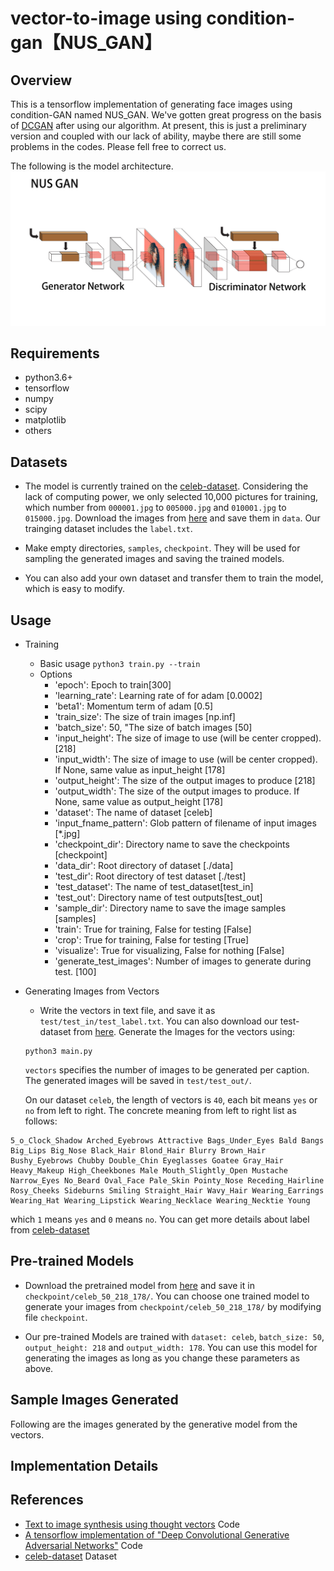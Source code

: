 # vector-to-image using condition-gan【NUS_GAN】
## Overview
This is a tensorflow implementation of generating face images using condition-GAN named NUS_GAN. We've gotten great progress on the basis of [DCGAN](https://github.com/carpedm20/DCGAN-tensorflow) after using our algorithm. At present, this is just a preliminary version and coupled with our lack of ability, maybe there are still some problems in the codes. Please fell free to correct us.

The following is the model architecture. 
![model](./includes/nus_gan_model.jpg)

## Requirements
- python3.6+
- tensorflow
- numpy 
- scipy
- matplotlib
- others

## Datasets
- The model is currently trained on the [celeb-dataset](http://mmlab.ie.cuhk.edu.hk/projects/CelebA.html). Considering the lack of computing power, we only selected 10,000 pictures for training, which number from ```000001.jpg``` to ```005000.jpg``` and ```010001.jpg``` to ```015000.jpg```. Download the images from [here](https://drive.google.com/open?id=1OBhGbYCgXVdTdGxZrDmO-ntsnPUhVaVr) and save them in ```data```.  Our trainging dataset includes the ```label.txt```. 

- Make empty directories, ```samples```, ```checkpoint```. They will be used for sampling the generated images and saving the trained models.

- You can also add your own dataset and transfer them to train the model, which is easy to modify.


## Usage
- Training
  * Basic usage `python3 train.py --train`
  * Options
    - 'epoch': Epoch to train[300]
    - 'learning_rate': Learning rate of for adam [0.0002]
    - 'beta1': Momentum term of adam [0.5]
    - 'train_size': The size of train images [np.inf]
    - 'batch_size': 50, "The size of batch images [50]
    - 'input_height': The size of image to use (will be center cropped). [218]
    - 'input_width': The size of image to use (will be center cropped). If None, same value as input_height [178]
    - 'output_height': The size of the output images to produce [218]
    - 'output_width': The size of the output images to produce. If None, same value as output_height [178]
    - 'dataset': The name of dataset [celeb]
    - 'input_fname_pattern': Glob pattern of filename of input images [*.jpg]
    - 'checkpoint_dir': Directory name to save the checkpoints [checkpoint]
    - 'data_dir': Root directory of dataset [./data]
    - 'test_dir': Root directory of test dataset [./test]
    - 'test_dataset': The name of test_dataset[test_in]
    - 'test_out': Directory name of test outputs[test_out]
    - 'sample_dir': Directory name to save the image samples [samples]
    - 'train': True for training, False for testing [False]
    - 'crop': True for training, False for testing [True]
    - 'visualize': True for visualizing, False for nothing [False]
    - 'generate_test_images': Number of images to generate during test. [100]
    
- Generating Images from Vectors
  * Write the vectors in text file, and save it as ```test/test_in/test_label.txt```. You can also download our test-dataset from [here](https://drive.google.com/open?id=1surDNUddnhMAHV0uvfkJjq1QWu0cRz0P). Generate the Images for the vectors using:
  ```
  python3 main.py
  ```
   ```vectors``` specifies the number of images to be generated per caption. The generated images will be saved in ```test/test_out/```. 
   
   On our dataset ```celeb```, the length of vectors is ```40```, each bit means ```yes``` or ```no``` from left to right. The concrete meaning from left to right list as follows:
 ```
 5_o_Clock_Shadow Arched_Eyebrows Attractive Bags_Under_Eyes Bald Bangs Big_Lips Big_Nose Black_Hair Blond_Hair Blurry Brown_Hair Bushy_Eyebrows Chubby Double_Chin Eyeglasses Goatee Gray_Hair Heavy_Makeup High_Cheekbones Male Mouth_Slightly_Open Mustache Narrow_Eyes No_Beard Oval_Face Pale_Skin Pointy_Nose Receding_Hairline Rosy_Cheeks Sideburns Smiling Straight_Hair Wavy_Hair Wearing_Earrings Wearing_Hat Wearing_Lipstick Wearing_Necklace Wearing_Necktie Young
 ```
 which ```1``` means ```yes``` and ```0``` means ```no```. You can get more details about label from [celeb-dataset](http://mmlab.ie.cuhk.edu.hk/projects/CelebA.html)

## Pre-trained Models
- Download the pretrained model from [here](https://drive.google.com/open?id=1s0Uty5ZKcwhIK-V64V5iNIdTRDu-bgfY) and save it in ```checkpoint/celeb_50_218_178/```. You can choose one trained model to generate your images from ```checkpoint/celeb_50_218_178/``` by modifying file ```checkpoint```. 

- Our pre-trained Models are trained with ```dataset: celeb```, ```batch_size: 50```, ```output_height: 218``` and ```output_width: 178```. You can use this model for generating the images as long as you change these parameters as above.


## Sample Images Generated
Following are the images generated by the generative model from the vectors.



## Implementation Details


## References
- [Text to image synthesis using thought vectors](https://github.com/paarthneekhara/text-to-image) Code
- [A tensorflow implementation of "Deep Convolutional Generative Adversarial Networks"](https://github.com/carpedm20/DCGAN-tensorflow) Code
- [celeb-dataset](http://mmlab.ie.cuhk.edu.hk/projects/CelebA.html) Dataset
